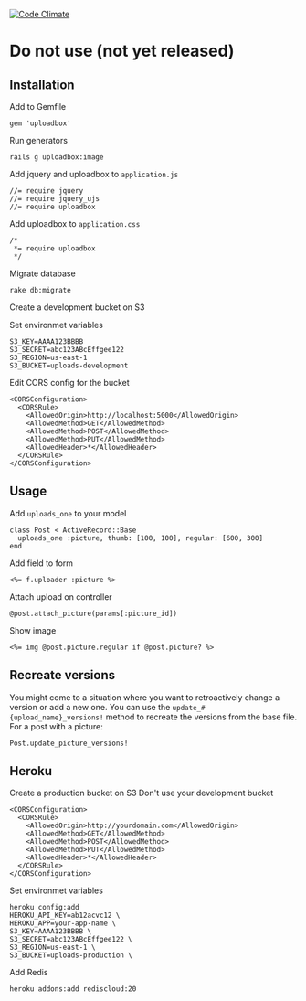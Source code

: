 [![Code Climate](https://codeclimate.com/github/startae/uploadbox.png)](https://codeclimate.com/github/startae/uploadbox)

# Do not use (not yet released)

## Installation

Add to Gemfile
```
gem 'uploadbox'
```

Run generators
```
rails g uploadbox:image
```

Add jquery and uploadbox to `application.js`
```
//= require jquery
//= require jquery_ujs
//= require uploadbox
```

Add uploadbox to `application.css`
```
/*
 *= require uploadbox
 */
```

Migrate database
```
rake db:migrate
```

Create a development bucket on S3

Set environmet variables
```
S3_KEY=AAAA123BBBB
S3_SECRET=abc123ABcEffgee122
S3_REGION=us-east-1
S3_BUCKET=uploads-development
```

Edit CORS config for the bucket
```
<CORSConfiguration>
  <CORSRule>
    <AllowedOrigin>http://localhost:5000</AllowedOrigin>
    <AllowedMethod>GET</AllowedMethod>
    <AllowedMethod>POST</AllowedMethod>
    <AllowedMethod>PUT</AllowedMethod>
    <AllowedHeader>*</AllowedHeader>
  </CORSRule>
</CORSConfiguration>
```

## Usage
Add `uploads_one` to your model
```
class Post < ActiveRecord::Base
  uploads_one :picture, thumb: [100, 100], regular: [600, 300]
end
```

Add field to form
```
<%= f.uploader :picture %>
```

Attach upload on controller
```
@post.attach_picture(params[:picture_id])
```

Show image
```
<%= img @post.picture.regular if @post.picture? %>
```

## Recreate versions
You might come to a situation where you want to retroactively change a version or add a new one. You can use the `update_#{upload_name}_versions!` method to recreate the versions from the base file.
For a post with a picture:

```
Post.update_picture_versions!
```


## Heroku
Create a production bucket on S3
Don't use your development bucket
```
<CORSConfiguration>
  <CORSRule>
    <AllowedOrigin>http://yourdomain.com</AllowedOrigin>
    <AllowedMethod>GET</AllowedMethod>
    <AllowedMethod>POST</AllowedMethod>
    <AllowedMethod>PUT</AllowedMethod>
    <AllowedHeader>*</AllowedHeader>
  </CORSRule>
</CORSConfiguration>
```

Set environmet variables
```
heroku config:add
HEROKU_API_KEY=ab12acvc12 \
HEROKU_APP=your-app-name \
S3_KEY=AAAA123BBBB \
S3_SECRET=abc123ABcEffgee122 \
S3_REGION=us-east-1 \
S3_BUCKET=uploads-production \
```

Add Redis
```
heroku addons:add rediscloud:20
```